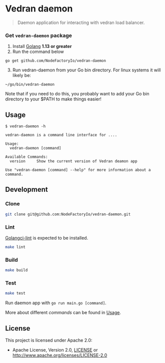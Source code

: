 # Vedran daemon

> Daemon application for interacting with vedran load balancer.

### Get `vedran-daemon` package
1. Install [Golang](https://golang.org/doc/install) **1.13 or greater**
2. Run the command below
```
go get github.com/NodeFactoryIo/vedran-daemon
```
3. Run vedran-daemon from your Go bin directory. For linux systems it will likely be:
```
~/go/bin/vedran-daemon
```
Note that if you need to do this, you probably want to add your Go bin directory to your $PATH to make things easier!

## Usage

```
$ vedran-daemon -h

vedran-daemon is a command line interface for ....

Usage:
  vedran-daemon [command]

Available Commands:
  version     Show the current version of Vedran deamon app

Use "vedran-daemon [command] --help" for more information about a command.
```

## Development


### Clone

```bash
git clone git@github.com:NodeFactoryIo/vedran-daemon.git
```

### Lint
[Golangci-lint](https://golangci-lint.run/usage/install/#local-installation) is expected to be installed.

```bash
make lint
```

### Build

```bash
make build
```

### Test

```bash
make test
```

Run daemon app with `go run main.go [command]`.

More about different _commands_ can be found in [Usage](#Usage).

## License

This project is licensed under Apache 2.0:
- Apache License, Version 2.0, [LICENSE](LICENSE) or http://www.apache.org/licenses/LICENSE-2.0
